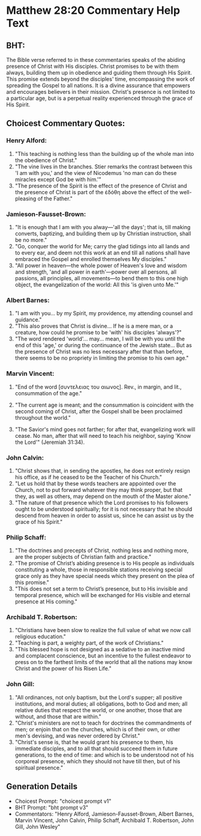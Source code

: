 # Matthew 28:20 Commentary Help Text

## BHT:
The Bible verse referred to in these commentaries speaks of the abiding presence of Christ with His disciples. Christ promises to be with them always, building them up in obedience and guiding them through His Spirit. This promise extends beyond the disciples' time, encompassing the work of spreading the Gospel to all nations. It is a divine assurance that empowers and encourages believers in their mission. Christ's presence is not limited to a particular age, but is a perpetual reality experienced through the grace of His Spirit.

## Choicest Commentary Quotes:
### Henry Alford:
1. "This teaching is nothing less than the building up of the whole man into the obedience of Christ." 
2. "The vine lives in the branches. Stier remarks the contrast between this 'I am with you,' and the view of Nicodemus 'no man can do these miracles except God be with him.'"
3. "The presence of the Spirit is the effect of the presence of Christ and the presence of Christ is part of the ἐδόθη above the effect of the well-pleasing of the Father."

### Jamieson-Fausset-Brown:
1. "It is enough that I am with you alway—'all the days'; that is, till making converts, baptizing, and building them up by Christian instruction, shall be no more."
2. "Go, conquer the world for Me; carry the glad tidings into all lands and to every ear, and deem not this work at an end till all nations shall have embraced the Gospel and enrolled themselves My disciples."
3. "All power in heaven—the whole power of Heaven's love and wisdom and strength, 'and all power in earth'—power over all persons, all passions, all principles, all movements—to bend them to this one high object, the evangelization of the world: All this 'is given unto Me.'"

### Albert Barnes:
1. "I am with you... by my Spirit, my providence, my attending counsel and guidance."
2. "This also proves that Christ is divine... If he is a mere man, or a creature, how could he promise to be 'with' his disciples 'always'?"
3. "The word rendered 'world'... may... mean, I will be with you until the end of this 'age,' or during the continuance of the Jewish state... But as the presence of Christ was no less necessary after that than before, there seems to be no propriety in limiting the promise to his own age."

### Marvin Vincent:
1. "End of the word [συντελειας του αιωνος]. Rev., in margin, and lit., consummation of the age." 

2. "The current age is meant; and the consummation is coincident with the second coming of Christ, after the Gospel shall be been proclaimed throughout the world." 

3. "The Savior's mind goes not farther; for after that, evangelizing work will cease. No man, after that will need to teach his neighbor, saying 'Know the Lord'" (Jeremiah 31:34).

### John Calvin:
1. "Christ shows that, in sending the apostles, he does not entirely resign his office, as if he ceased to be the Teacher of his Church."
2. "Let us hold that by these words teachers are appointed over the Church, not to put forward whatever they may think proper, but that they, as well as others, may depend on the mouth of the Master alone."
3. "The nature of that presence which the Lord promises to his followers ought to be understood spiritually; for it is not necessary that he should descend from heaven in order to assist us, since he can assist us by the grace of his Spirit."

### Philip Schaff:
1. "The doctrines and precepts of Christ, nothing less and nothing more, are the proper subjects of Christian faith and practice."
2. "The promise of Christ’s abiding presence is to His people as individuals constituting a whole, those in responsible stations receiving special grace only as they have special needs which they present on the plea of this promise."
3. "This does not set a term to Christ’s presence, but to His invisible and temporal presence, which will be exchanged for His visible and eternal presence at His coming."

### Archibald T. Robertson:
1. "Christians have been slow to realize the full value of what we now call religious education."
2. "Teaching is part, a weighty part, of the work of Christians."
3. "This blessed hope is not designed as a sedative to an inactive mind and complacent conscience, but an incentive to the fullest endeavor to press on to the farthest limits of the world that all the nations may know Christ and the power of his Risen Life."

### John Gill:
1. "All ordinances, not only baptism, but the Lord's supper; all positive institutions, and moral duties; all obligations, both to God and men; all relative duties that respect the world, or one another, those that are without, and those that are within."
2. "Christ's ministers are not to teach for doctrines the commandments of men; or enjoin that on the churches, which is of their own, or other men's devising, and was never ordered by Christ."
3. "Christ's sense is, that he would grant his presence to them, his immediate disciples, and to all that should succeed them in future generations, to the end of time: and which is to be understood not of his corporeal presence, which they should not have till then, but of his spiritual presence."


## Generation Details
- Choicest Prompt: "choicest prompt v1"
- BHT Prompt: "bht prompt v3"
- Commentators: "Henry Alford, Jamieson-Fausset-Brown, Albert Barnes, Marvin Vincent, John Calvin, Philip Schaff, Archibald T. Robertson, John Gill, John Wesley"
